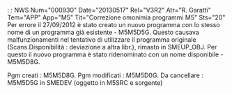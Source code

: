  :  : NWS Num="000930" Date="20130517" Rel="V3R2" Atr="R. Garatti" Tem="APP" App="M5" Tit="Correzione omonimia programmi M5" Sts="20"
Per errore il 27/09/2012 è stato creato un nuovo programma con lo stesso nome di un programma già esistente - M5M5D5G.
Questo causava malfunzionamenti nel tentativo di utilizzare il programma originale (Scans.Disponibilità :  deviazione a altra libr.), rimasto in SMEUP_OBJ.
Per questo il nuovo programma è stato ridenominato con un nome disponibile - M5M5D8G.

Pgm creati :  M5M5D8G.
Pgm modificati :  M5M5D0G.
Da cancellare :  M5M5D5G in SMEDEV (oggetto in M5SRC e sorgente)
